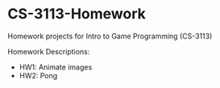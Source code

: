 # CS-3113-Homework
Homework projects for Intro to Game Programming (CS-3113) 


Homework Descriptions:
- HW1: Animate images
- HW2: Pong
